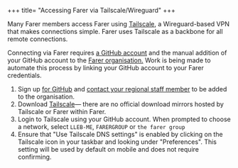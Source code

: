+++
title= "Accessing Farer via Tailscale/Wireguard"
+++

Many Farer members access Farer using [Tailscale](https://tailscale.com), a Wireguard-based VPN that makes connections simple. Farer uses Tailscale as a backbone for all remote connections.

Connecting via Farer requires [a GitHub account](https://github.com) and the manual addition of your GitHub account to the [Farer organisation.](https://github.com/lleb-me) Work is being made to automate this process by linking your GitHub account to your Farer credentials.

1. Sign up [for GitHub](https://github.com) and [contact your regional staff member](/meta/contact) to be added to the organisation.
2. Download [Tailscale](https://tailscale.com/download)— there are no official download mirrors hosted by Tailscale or Farer within Farer.
3. Login to Tailscale using your GitHub account. When prompted to choose a network, select `LLEB-ME`, `FARERGROUP` or `the farer group`
4. Ensure that "Use Tailscale DNS settings" is enabled by clicking on the Tailscale icon in your taskbar and looking under "Preferences". This setting will be used by default on mobile and does not require confirming.
